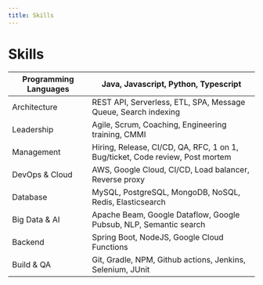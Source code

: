 ```yaml
---
title: Skills
---
```


# Skills

| Programming Languages 	| <logos-java /> Java, <logos-javascript /> Javascript, <logos-python /> Python, Typescript                           	|
|-----------------------	|----------------------------------------------------------------	|
| Architecture          	| REST API, Serverless, ETL, SPA, Message Queue, Search indexing 	|
| Leadership            	| Agile, Scrum, Coaching, Engineering training, CMMI 	|
| Management             	| Hiring, Release, CI/CD, QA, RFC, 1 on 1, Bug/ticket, Code review, Post mortem      	|
| DevOps & Cloud        	| <logos-aws /> AWS, <logos-google-cloud /> Google Cloud, CI/CD, Load balancer, Reverse proxy         	|
| Database              	| <logos-mysql /> MySQL, <logos-postgresql /> PostgreSQL, <logos-mongodb /> MongoDB, NoSQL, <logos-redis /> Redis, <logos-elasticsearch /> Elasticsearch        	|
| Big Data & AI              	| Apache Beam, Google Dataflow, Google Pubsub, NLP, Semantic search          	|
| Backend               	| Spring Boot, <logos-nodejs /> NodeJS, Google Cloud Functions                    	|
| Build & QA                    	| <logos-git /> Git, <logos-gradle /> Gradle, <logos-npm /> NPM, <logos-github-actions /> Github actions, <logos-jenkins /> Jenkins, <logos-selenium /> Selenium, JUnit	|

<Nav />
<Footer />

